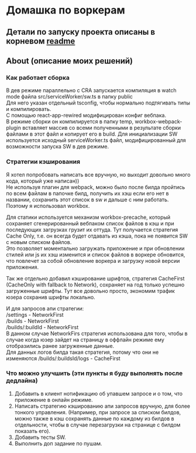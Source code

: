 # Домашка по воркерам

## Детали по запуску проекта описаны в корневом [readme](../README.md)

## About (описание моих решений)

### Как работает сборка

В дев режиме параллельно с CRA запускается компиляция в watch mode файла src/serviceWorker/sw.ts в папку public  
Для него указан отдельный tsconfig, чтобы нормально подтягивать типы и компилировать.  
С помощью react-app-rewired модифицирован конфиг вебпака.  
В режиме сборки он компилируется в папку temp, workbox-webpack-plugin
вставляет массив со всеми полученными в результате сборки файлами в этот файл и копирует его в build.
Для инициализации SW используется исходный serviceWorker.ts файл, модифицированный для возможности запуска SW в дев режиме.

### Стратегии кэширования

Я хотел попробовать написать все вручную, но выходит довольно много кода, который уже написан))  
Не используя плагин для webpack, можно было после билда пройтись по всем файлам в папочке билд, получить их хэш если его нет в названии, сохранить этот список в sw и дальше с ним работать.
Поэтому я использовал workbox.

Для статики используется механизм workbox-precache, который сохраняет сгенерированный вебпаком список файлов в кэш и при последующих загрузках грузит их оттуда.
Тут получается стратегия Cache Only, т.е. он всегда будет отдавать из кэша, пока не появится SW с новым списком файлов.  
Это позволяет моментально загружать приложение и при обновлении стилей или js их хэш изменится и список файлов в воркере обновится, что повлечет за собой обновление воркера и загрузку новой версии приложения.

Так же отдельно добавил кэширование шрифтов, стратегия CacheFirst (CacheOnly with fallback to Network), сохраняет на год только успешно загруженные шрифты. Тут все довольно просто, экономим трафик юзера сохранив шрифты локально.

И для запросов апи стратегии:  
/settings - NetworkFirst  
/builds - NetworkFirst  
/builds/:buildId - NetworkFirst  
В данном случае NetworkFirs стратегия использована для того, чтобы в случае
когда юзер зайдет на страницу в оффлайн режиме ему отобразились ранее загруженные данные.  
Для данных логов билда такая стратегия, потому что они не изменяются
/builds/:buildsId/logs - CacheFirst

### Что можно улучшить (эти пункты я буду выполнять после дедлайна)

1. Добавить в клиент нотификацию об упавшем запросе и о том, что приложение в онлайн режиме.
2. Написать стратегию кэшированию апи запросов вручную, для более тонкого управления. (Например, при запросе за списком билдов, можно также в кэш сохранять данные по каждому из билдов в отдельности, чтобы в случае перезагрузки на странице с билдом показать его).
3. Добавить тесты SW.
4. Выполнить доп задание по пушам.
